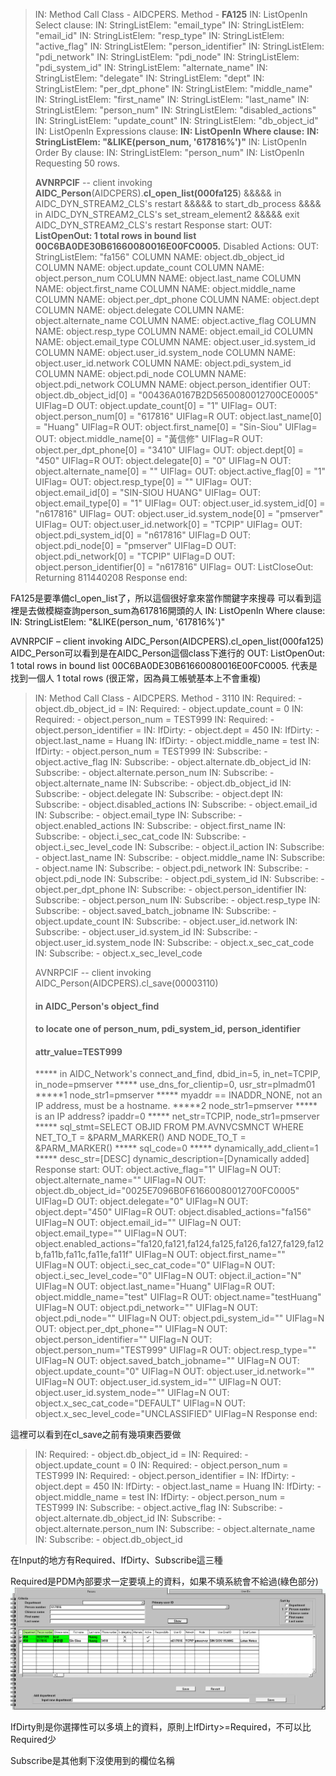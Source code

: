 > IN: Method Call Class - AIDCPERS.  Method - **FA125**
> IN: ListOpenIn Select clause:
> IN: StringListElem:  "email_type"
> IN: StringListElem:  "email_id"
> IN: StringListElem:  "resp_type"
> IN: StringListElem:  "active_flag"
> IN: StringListElem:  "person_identifier"
> IN: StringListElem:  "pdi_network"
> IN: StringListElem:  "pdi_node"
> IN: StringListElem:  "pdi_system_id"
> IN: StringListElem:  "alternate_name"
> IN: StringListElem:  "delegate"
> IN: StringListElem:  "dept"
> IN: StringListElem:  "per_dpt_phone"
> IN: StringListElem:  "middle_name"
> IN: StringListElem:  "first_name"
> IN: StringListElem:  "last_name"
> IN: StringListElem:  "person_num"
> IN: StringListElem:  "disabled_actions"
> IN: StringListElem:  "update_count"
> IN: StringListElem:  "db_object_id"
> IN: ListOpenIn Expressions clause:
> **IN: ListOpenIn Where clause:**
> **IN: StringListElem:  "&LIKE(person_num, '617816%')"**
> IN: ListOpenIn Order By clause:
> IN: StringListElem:  "person_num"
> IN: ListOpenIn Requesting 50 rows.
> 
> **AVNRPCIF** -- client invoking **AIDC_Person**(AIDCPERS).**cl_open_list(000fa125**)
> &&&&& in AIDC_DYN_STREAM2_CLS's restart
> &&&&& to start_db_process
> &&&& in AIDC_DYN_STREAM2_CLS's set_stream_element2
> &&&&& exit AIDC_DYN_STREAM2_CLS's restart
> Response start:
> OUT: **ListOpenOut:  1 total rows in bound list 00C6BA0DE30B61660080016E00FC0005.**
>      Disabled Actions:
> OUT: StringListElem:  "fa156"
> COLUMN NAME: object.db_object_id
> COLUMN NAME: object.update_count
> COLUMN NAME: object.person_num
> COLUMN NAME: object.last_name
> COLUMN NAME: object.first_name
> COLUMN NAME: object.middle_name
> COLUMN NAME: object.per_dpt_phone
> COLUMN NAME: object.dept
> COLUMN NAME: object.delegate
> COLUMN NAME: object.alternate_name
> COLUMN NAME: object.active_flag
> COLUMN NAME: object.resp_type
> COLUMN NAME: object.email_id
> COLUMN NAME: object.email_type
> COLUMN NAME: object.user_id.system_id
> COLUMN NAME: object.user_id.system_node
> COLUMN NAME: object.user_id.network
> COLUMN NAME: object.pdi_system_id
> COLUMN NAME: object.pdi_node
> COLUMN NAME: object.pdi_network
> COLUMN NAME: object.person_identifier
> OUT: object.db_object_id[0] = "00436A0167B2D5650080012700CE0005" UIFlag=D
> OUT: object.update_count[0] = "1" UIFlag= 
> OUT: object.person_num[0] = "617816" UIFlag=R
> OUT: object.last_name[0] = "Huang" UIFlag=R
> OUT: object.first_name[0] = "Sin-Siou" UIFlag= 
> OUT: object.middle_name[0] = "黃信修" UIFlag=R
> OUT: object.per_dpt_phone[0] = "3410" UIFlag= 
> OUT: object.dept[0] = "450" UIFlag=R
> OUT: object.delegate[0] = "0" UIFlag=N
> OUT: object.alternate_name[0] = "" UIFlag= 
> OUT: object.active_flag[0] = "1" UIFlag= 
> OUT: object.resp_type[0] = "" UIFlag= 
> OUT: object.email_id[0] = "SIN-SIOU HUANG" UIFlag= 
> OUT: object.email_type[0] = "1" UIFlag= 
> OUT: object.user_id.system_id[0] = "n617816" UIFlag= 
> OUT: object.user_id.system_node[0] = "pmserver" UIFlag= 
> OUT: object.user_id.network[0] = "TCPIP" UIFlag= 
> OUT: object.pdi_system_id[0] = "n617816" UIFlag=D
> OUT: object.pdi_node[0] = "pmserver" UIFlag=D
> OUT: object.pdi_network[0] = "TCPIP" UIFlag=D
> OUT: object.person_identifier[0] = "n617816" UIFlag= 
> OUT: ListCloseOut:  Returning 811440208
> Response end:

FA125是要準備cl_open_list了，所以這個很好拿來當作關鍵字來搜尋
可以看到這裡是去做模糊查詢person_sum為617816開頭的人
IN: ListOpenIn Where clause:
IN: StringListElem: "&LIKE(person_num, '617816%')"

AVNRPCIF – client invoking AIDC_Person(AIDCPERS).cl_open_list(000fa125)
AIDC_Person可以看到是在AIDC_Person這個class下進行的
OUT: ListOpenOut: 1 total rows in bound list 00C6BA0DE30B61660080016E00FC0005.
代表是找到一個人 1 total rows (很正常，因為員工帳號基本上不會重複)

> IN: Method Call Class - AIDCPERS.  Method - 3110
> IN: Required: - object.db_object_id = 
> IN: Required: - object.update_count = 0
> IN: Required: - object.person_num = TEST999
> IN: Required: - object.person_identifier = 
> IN: IfDirty: - object.dept = 450
> IN: IfDirty: - object.last_name = Huang
> IN: IfDirty: - object.middle_name = test
> IN: IfDirty: - object.person_num = TEST999
> IN: Subscribe: - object.active_flag
> IN: Subscribe: - object.alternate.db_object_id
> IN: Subscribe: - object.alternate.person_num
> IN: Subscribe: - object.alternate_name
> IN: Subscribe: - object.db_object_id
> IN: Subscribe: - object.delegate
> IN: Subscribe: - object.dept
> IN: Subscribe: - object.disabled_actions
> IN: Subscribe: - object.email_id
> IN: Subscribe: - object.email_type
> IN: Subscribe: - object.enabled_actions
> IN: Subscribe: - object.first_name
> IN: Subscribe: - object.i_sec_cat_code
> IN: Subscribe: - object.i_sec_level_code
> IN: Subscribe: - object.il_action
> IN: Subscribe: - object.last_name
> IN: Subscribe: - object.middle_name
> IN: Subscribe: - object.name
> IN: Subscribe: - object.pdi_network
> IN: Subscribe: - object.pdi_node
> IN: Subscribe: - object.pdi_system_id
> IN: Subscribe: - object.per_dpt_phone
> IN: Subscribe: - object.person_identifier
> IN: Subscribe: - object.person_num
> IN: Subscribe: - object.resp_type
> IN: Subscribe: - object.saved_batch_jobname
> IN: Subscribe: - object.update_count
> IN: Subscribe: - object.user_id.network
> IN: Subscribe: - object.user_id.system_id
> IN: Subscribe: - object.user_id.system_node
> IN: Subscribe: - object.x_sec_cat_code
> IN: Subscribe: - object.x_sec_level_code
> 
> AVNRPCIF -- client invoking AIDC_Person(AIDCPERS).cl_save(00003110)
> #### in AIDC_Person's object_find
> #### to locate one of person_num, pdi_system_id, person_identifier
> #### attr_value=TEST999
> ***** in AIDC_Network's connect_and_find, dbid_in=5, in_net=TCPIP, in_node=pmserver
> ***** use_dns_for_clientip=0, usr_str=plmadm01
> *****1 node_str1=pmserver
> ***** myaddr == INADDR_NONE, not an IP address, must be a hostname.
> *****2 node_str1=pmserver
> ***** is an IP address? ipaddr=0
> ***** net_str=TCPIP, node_str1=pmserver
> ***** sql_stmt=SELECT OBJID FROM PM.AVNVCSMNCT WHERE NET_TO_T = &PARM_MARKER() AND NODE_TO_T = &PARM_MARKER()
> ***** sql_code=0
> ***** dynamically_add_client=1
> ***** desc_str=[DESC] dynamic_description=[Dynamically added]
> Response start:
> OUT: object.active_flag="1" UIFlag=N
> OUT: object.alternate_name="" UIFlag=N
> OUT: object.db_object_id="0025E7096B0F61660080012700FC0005" UIFlag=D
> OUT: object.delegate="0" UIFlag=N
> OUT: object.dept="450" UIFlag=R
> OUT: object.disabled_actions="fa156" UIFlag=N
> OUT: object.email_id="" UIFlag=N
> OUT: object.email_type="" UIFlag=N
> OUT: object.enabled_actions="fa120,fa121,fa124,fa125,fa126,fa127,fa129,fa12b,fa11b,fa11c,fa11e,fa11f" UIFlag=N
> OUT: object.first_name="" UIFlag=N
> OUT: object.i_sec_cat_code="0" UIFlag=N
> OUT: object.i_sec_level_code="0" UIFlag=N
> OUT: object.il_action="N" UIFlag=N
> OUT: object.last_name="Huang" UIFlag=R
> OUT: object.middle_name="test" UIFlag=R
> OUT: object.name="testHuang" UIFlag=N
> OUT: object.pdi_network="" UIFlag=N
> OUT: object.pdi_node="" UIFlag=N
> OUT: object.pdi_system_id="" UIFlag=N
> OUT: object.per_dpt_phone="" UIFlag=N
> OUT: object.person_identifier="" UIFlag=N
> OUT: object.person_num="TEST999" UIFlag=R
> OUT: object.resp_type="" UIFlag=N
> OUT: object.saved_batch_jobname="" UIFlag=N
> OUT: object.update_count="0" UIFlag=N
> OUT: object.user_id.network="" UIFlag=N
> OUT: object.user_id.system_id="" UIFlag=N
> OUT: object.user_id.system_node="" UIFlag=N
> OUT: object.x_sec_cat_code="DEFAULT" UIFlag=N
> OUT: object.x_sec_level_code="UNCLASSIFIED" UIFlag=N
> Response end:

這裡可以看到在cl_save之前有幾項東西要做
> IN: Required: - object.db_object_id = 
> IN: Required: - object.update_count = 0
> IN: Required: - object.person_num = TEST999
> IN: Required: - object.person_identifier = 
> IN: IfDirty: - object.dept = 450
> IN: IfDirty: - object.last_name = Huang
> IN: IfDirty: - object.middle_name = test
> IN: IfDirty: - object.person_num = TEST999
> IN: Subscribe: - object.active_flag
> IN: Subscribe: - object.alternate.db_object_id
> IN: Subscribe: - object.alternate.person_num
> IN: Subscribe: - object.alternate_name
> IN: Subscribe: - object.db_object_id

在Input的地方有Required、IfDirty、Subscribe這三種

Required是PDM內部要求一定要填上的資料，如果不填系統會不給過(綠色部分)
![image](https://raw.githubusercontent.com/sogood0425/PDM/main/base_images/Person.png)

IfDirty則是你選擇性可以多填上的資料，原則上IfDirty>=Required，不可以比Required少

Subscribe是其他剩下沒使用到的欄位名稱